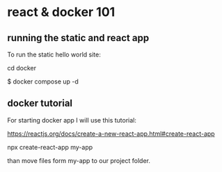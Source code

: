 # react & docker 101

## running the static and react app

To run the static hello world site:

cd docker

$ docker compose up -d

## docker tutorial

For starting docker app I will use this tutorial:

<https://reactjs.org/docs/create-a-new-react-app.html#create-react-app>

npx create-react-app my-app

than move files form my-app to our project folder.